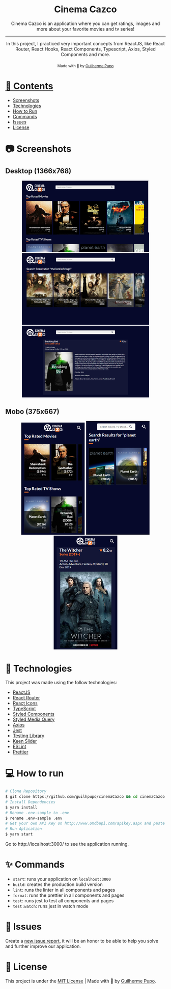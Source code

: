 <h1 align="center">
   Cinema Cazco
</h1>

<p align="center">
  Cinema Cazco is an application where you can get ratings, images and more about your favorite movies and tv series!
</p>

<hr />

<p align="center">In this project, I practiced very important concepts from ReactJS, like React Router, React Hooks, React Components, Typescript, Axios, Styled Components and more.
</p>

<div align="center">
  <sub> Made with 💖 by
    <a href="https://github.com/guilhpupo">Guilherme Pupo
  </sub>
</div>

# 📌 Contents

- [Screenshots](#camera-screenshots)
- [Technologies](#rocket-technologies)
- [How to Run](#computer-how-to-run)
- [Commands](#sparkles-commands)
- [Issues](#bug-issues)
- [License](#page_facing_up-license)

# :camera: Screenshots

<h2>Desktop (1366x768)</h2>
<div align="center" display="flex">
   <img src="./public/screenshots/home.png" width="400px">
   <img src="./public/screenshots/search-results.png" width="400px">
   <img src="./public/screenshots/title.png" width="400px">   
</div>

<h2>Mobo (375x667)</h2>
<div align="center" display="flex">
   <img src="./public/screenshots/home-mobo.png" width="200px">
   <img src="./public/screenshots/search-results-mobo.png" width="200px">
   <img src="./public/screenshots/title-mobo.png" width="200px">   
</div>

# :rocket: Technologies

This project was made using the follow technologies:


- [ReactJS](https://reactjs.org/)
- [React Router](https://reactrouter.com/)
- [React Icons](https://github.com/react-icons/react-icons)
- [TypeScript](https://www.typescriptlang.org/)
- [Styled Components](https://styled-components.com/)
- [Styled Media Query](https://github.com/morajabi/styled-media-query)
- [Axios](https://github.com/axios/axios)
- [Jest](https://jestjs.io/)
- [Testing Library](https://testing-library.com/)
- [Keen Slider](https://github.com/rcbyr/keen-slider)
- [ESLint](https://eslint.org/)
- [Prettier](https://prettier.io/)

# :computer: How to run

```bash
# Clone Repository
$ git clone https://github.com/guilhpupo/cinemaCazco && cd cinemaCazco
# Install Dependencies
$ yarn install
# Rename .env-sample to .env
$ rename .env-sample .env
# Get your own API Key on http://www.omdbapi.com/apikey.aspx and paste it on .env file
# Run Aplication
$ yarn start
```

Go to http://localhost:3000/ to see the application running.

# :sparkles: Commands

- `start`: runs your application on `localhost:3000`
- `build`: creates the production build version
- `lint`: runs the linter in all components and pages
- `format`: runs the prettier in all components and pages
- `test`: runs jest to test all components and pages
- `test:watch`: runs jest in watch mode

# :bug: Issues

Create a <a href="https://github.com/guilhpupo/cinemaCazco/issues">new issue report</a>, it will be an honor to be able to help you solve and further improve our application.

# :page_facing_up: License

This project is under the [MIT License](./LICENSE) |
Made with 💖 by [Guilherme Pupo](https://www.linkedin.com/in/guilhpupo/).
